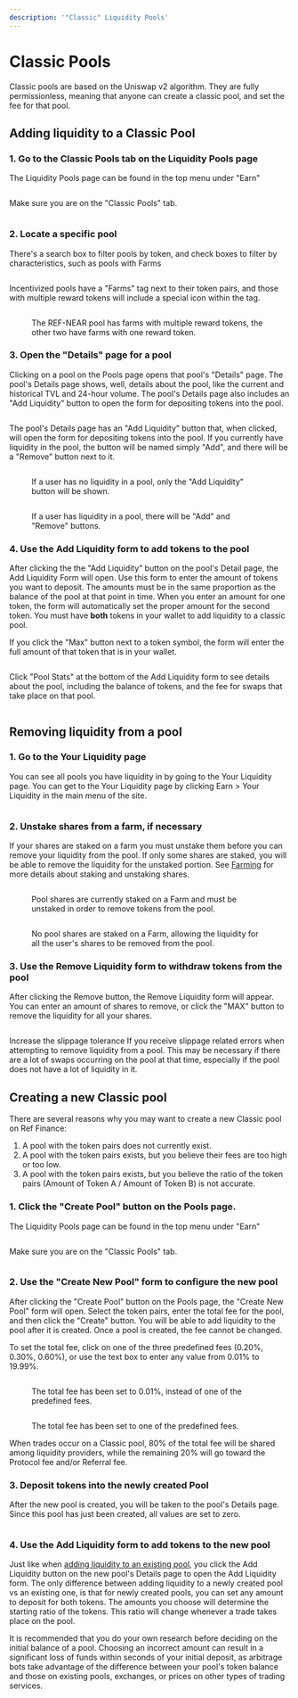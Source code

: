 ```yaml
---
description: '"Classic" Liquidity Pools'
---
```


# Classic Pools

Classic pools are based on the Uniswap v2 algorithm. They are fully permissionless, meaning that anyone can create a classic pool, and set the fee for that pool.

## Adding liquidity to a Classic Pool

### 1. Go to the Classic Pools tab on the Liquidity Pools page

The Liquidity Pools page can be found in the top menu under "Earn"

<figure><img src="../../.gitbook/assets/earn_01_menu.png" alt=""><figcaption></figcaption></figure>

Make sure you are on the "Classic Pools" tab.&#x20;

<figure><img src="../../.gitbook/assets/earn_02_poolspage.png" alt=""><figcaption></figcaption></figure>

### 2. Locate a specific pool

There's a search box to filter pools by token, and check boxes to filter by characteristics, such as pools with Farms

<figure><img src="../../.gitbook/assets/earn_02b_poolspage_searchfilter.png" alt=""><figcaption></figcaption></figure>

Incentivized pools have a "Farms" tag next to their token pairs, and those with multiple reward tokens will include a special icon within the tag.&#x20;

<figure><img src="../../.gitbook/assets/earn_02_poolspage_farmsicons.png" alt=""><figcaption><p>The REF-NEAR pool has farms with multiple reward tokens, the other two have farms with one reward token.</p></figcaption></figure>

### 3. Open the "Details" page for a pool&#x20;

Clicking on a pool on the Pools page opens that pool's "Details" page. The pool's Details page shows, well, details about the pool, like the current and historical TVL and 24-hour volume. The pool's Details page also includes an "Add Liquidity" button to open the form for depositing tokens into the pool.

<figure><img src="../../.gitbook/assets/earn_03_poolpage.png" alt=""><figcaption></figcaption></figure>

The pool's Details page has an "Add Liquidity" button that, when clicked, will open the form for depositing tokens into the pool. If you currently have liquidity in the pool, the button will be named simply "Add", and there will be a "Remove" button next to it.&#x20;

<div>

<figure><img src="../../.gitbook/assets/earn_03b_poolpage_addliqbutton.png" alt=""><figcaption><p>If a user has no liquidity in a pool, only the "Add Liquidity" button will be shown.</p></figcaption></figure>

 

<figure><img src="../../.gitbook/assets/earn_03c_poolpage_add_remove_liqbuttons.png" alt=""><figcaption><p>If a user has liquidity in a pool, there will be "Add" and "Remove" buttons.</p></figcaption></figure>

</div>

### 4. Use the Add Liquidity form to add tokens to the pool

After clicking the the "Add Liquidity" button on the pool's Detail page, the Add Liquidity Form will open. Use this form to enter the amount of tokens you want to deposit. The amounts must be in the same proportion as the balance of the pool at that point in time. When you enter an amount for one token, the form will automatically set the proper amount for the second token. You must have **both** tokens in your wallet to add liquidity to a classic pool.

If you click the "Max" button next to a token symbol, the form will enter the full amount of that token that is in your wallet.&#x20;

<figure><img src="../../.gitbook/assets/earn_04_addtokens.png" alt=""><figcaption></figcaption></figure>

Click "Pool Stats" at the bottom of the Add Liquidity form to see details about the pool, including the balance of tokens, and the fee for swaps that take place on that pool.

<figure><img src="../../.gitbook/assets/image (15) (1).png" alt=""><figcaption></figcaption></figure>

## Removing liquidity from a pool

### 1. Go to the Your Liquidity page

You can see all pools you have liquidity in by going to the Your Liquidity page. You can get to the Your Liquidity page by clicking Earn > Your Liquidity in the main menu of the site.&#x20;

<figure><img src="../../.gitbook/assets/image (7) (2).png" alt=""><figcaption></figcaption></figure>

### 2. Unstake shares from a farm, if necessary

If your shares are staked on a farm you must unstake them before you can remove your liquidity from the pool. If only some shares are staked, you will be able to remove the liquidity for the unstaked portion. See [Farming](../farming.md) for more details about staking and unstaking shares.

<figure><img src="../../.gitbook/assets/image (18).png" alt=""><figcaption><p>Pool shares are currently staked on a Farm and must be unstaked in order to remove tokens from the pool.</p></figcaption></figure>

<figure><img src="../../.gitbook/assets/image (7) (2) (1).png" alt=""><figcaption><p>No pool shares are staked on a Farm, allowing the liquidity for all the user's shares to be removed from the pool.</p></figcaption></figure>

### 3. Use the Remove Liquidity form to withdraw tokens from the pool

After clicking the Remove button, the Remove Liquidity form will appear. You can enter an amount of shares to remove, or click the "MAX" button to remove the liquidity for all your shares.

<figure><img src="../../.gitbook/assets/earn_04b_removetokens.png" alt=""><figcaption></figcaption></figure>

Increase the slippage tolerance If you receive slippage related errors when attempting to remove liquidity from a pool. This may be necessary if there are a lot of swaps occurring on the pool at that time, especially if the pool does not have a lot of liquidity in it.

## Creating a new Classic pool

There are several reasons why you may want to create a new Classic pool on Ref Finance:

1. A pool with the token pairs does not currently exist.
2. A pool with the token pairs exists, but you believe their fees are too high or too low.
3. A pool with the token pairs exists, but you believe the ratio of the token pairs (Amount of Token A / Amount of Token B) is not accurate.

### 1. Click the "Create Pool" button on the Pools page.

The Liquidity Pools page can be found in the top menu under "Earn"

<figure><img src="../../.gitbook/assets/earn_12a_createpool.png" alt=""><figcaption></figcaption></figure>

Make sure you are on the "Classic Pools" tab.&#x20;

<figure><img src="../../.gitbook/assets/earn_12b_createpool_classic.png" alt=""><figcaption></figcaption></figure>

### 2. Use the "Create New Pool" form to configure the new pool

After clicking the "Create Pool" button on the Pools page, the "Create New Pool" form will open. Select the token pairs, enter the total fee for the pool, and then click the "Create" button. You will be able to add liquidity to the pool after it is created. Once a pool is created, the fee cannot be changed.&#x20;

To set the total fee, click on one of the three predefined fees (0.20%, 0.30%, 0.60%), or use the text box to enter any value from 0.01% to 19.99%.

<div>

<figure><img src="../../.gitbook/assets/earn_13_createpoolform.png" alt=""><figcaption><p>The total fee has been set to 0.01%, instead of one of the predefined fees.</p></figcaption></figure>

 

<figure><img src="../../.gitbook/assets/earn_13b_createpoolform_predefinedfee.png" alt=""><figcaption><p>The total fee has been set to one of the predefined fees.</p></figcaption></figure>

</div>

When trades occur on a Classic pool, 80% of the total fee will be shared among liquidity providers, while the remaining 20% will go toward the Protocol fee and/or Referral fee.&#x20;

### 3. Deposit tokens into the newly created Pool

After the new pool is created, you will be taken to the pool's Details page. Since this pool has just been created, all values are set to zero.

<figure><img src="../../.gitbook/assets/earn_14_createpool_newpooldetails.png" alt=""><figcaption></figcaption></figure>

### 4. Use the Add Liquidity form to add tokens to the new pool

Just like when [adding liquidity to an existing pool](classic-pools.md#4.-use-the-add-liquidity-form-to-add-tokens-to-the-pool), you click the Add Liquidity button on the new pool's Details page to open the Add Liquidity form. The only difference between adding liquidity to a newly created pool vs an existing one, is that for newly created pools, you can set any amount to deposit for both tokens. The amounts you choose will determine the starting ratio of the tokens. This ratio will change whenever a trade takes place on the pool.&#x20;

It is recommended that you do your own research before deciding on the initial balance of a pool. Choosing an incorrect amount can result in a significant loss of funds within seconds of your initial deposit, as arbitrage bots take advantage of the difference between your pool's token balance and those on existing pools, exchanges, or prices on other types of trading services.&#x20;
